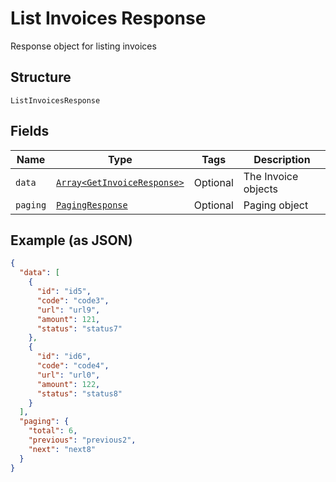 
# List Invoices Response

Response object for listing invoices

## Structure

`ListInvoicesResponse`

## Fields

| Name | Type | Tags | Description |
|  --- | --- | --- | --- |
| `data` | [`Array<GetInvoiceResponse>`](../../doc/models/get-invoice-response.md) | Optional | The Invoice objects |
| `paging` | [`PagingResponse`](../../doc/models/paging-response.md) | Optional | Paging object |

## Example (as JSON)

```json
{
  "data": [
    {
      "id": "id5",
      "code": "code3",
      "url": "url9",
      "amount": 121,
      "status": "status7"
    },
    {
      "id": "id6",
      "code": "code4",
      "url": "url0",
      "amount": 122,
      "status": "status8"
    }
  ],
  "paging": {
    "total": 6,
    "previous": "previous2",
    "next": "next8"
  }
}
```

